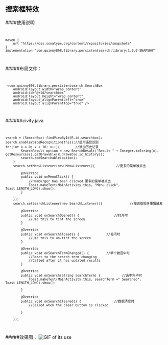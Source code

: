 ## 搜索框特效 ##
####使用说明
<code>

	maven {
        url "https://oss.sonatype.org/content/repositories/snapshots"
    }
	implementation 'com.quinny898.library.persistentsearch:library:1.0.0-SNAPSHOT'

</code>

#####布局文件：
<code>

	 <com.quinny898.library.persistentsearch.SearchBox
        android:layout_width="wrap_content"
        android:id="@+id/searchbox"
        android:layout_height="wrap_content"
        android:layout_alignParentLeft="true"
        android:layout_alignParentTop="true" />

</code>


#####Acivity.java
<code>

	search = (SearchBox) findViewById(R.id.searchbox);
    search.enableVoiceRecognition(this);//启用语音识别
	for(int x = 0; x < 10; x++){        //添加历史记录
			SearchResult option = new SearchResult("Result " + Integer.toString(x), getResources().getDrawable(R.drawable.ic_history));
			search.addSearchable(option);
		}		
		search.setMenuListener(new MenuListener(){           //更多的菜单被点击

			@Override
			public void onMenuClick() {
				//Hamburger has been clicked 更多的菜单被点击
				Toast.makeText(MainActivity.this, "Menu click", Toast.LENGTH_LONG).show();				
			}
			
		});
		search.setSearchListener(new SearchListener(){              //搜索框相关事情触发

			@Override
			public void onSearchOpened() {                  //打开时
				//Use this to tint the screen
			}

			@Override
			public void onSearchClosed() {              //关闭时
				//Use this to un-tint the screen
			}

			@Override
			public void onSearchTermChanged() {         //单个被选中时
				//React to the search term changing
				//Called after it has updated results
			}

			@Override
			public void onSearch(String searchTerm) {           //选中完毕时
				Toast.makeText(MainActivity.this, searchTerm +" Searched", Toast.LENGTH_LONG).show();
				
			}

			@Override
			public void onSearchCleared() {                 //数据清空时
				//Called when the clear button is clicked
				
			}
			
		});

</code>


#####效果图：
![GIF of its use](https://raw.githubusercontent.com/Quinny898/PersistentSearch/master/resources/search.gif)
